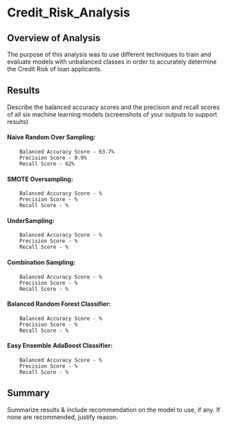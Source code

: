 # Credit_Risk_Analysis

## Overview of Analysis
The purpose of this analysis was to use different techniques to train and evaluate models with unbalanced classes in order to accurately determine the Credit Risk of loan applicants. 

## Results
Describe the balanced accuracy scores and the precision and recall scores of all six machine learning models (screenshots of your outputs to support results)
  #### Naive Random Over Sampling:
        Balanced Accuracy Score - 63.7%     
        Precision Score - 0.9%
        Recall Score - 62%
  
  #### SMOTE Oversampling:        
        Balanced Accuracy Score - %
        Precision Score - %        
        Recall Score - % 
         
  #### UnderSampling:
        Balanced Accuracy Score - %
        Precision Score - %        
        Recall Score - % 
            
  
  #### Combination Sampling:
        Balanced Accuracy Score - %
        Precision Score - %        
        Recall Score - %       
  
  #### Balanced Random Forest Classifier:
        Balanced Accuracy Score - %
        Precision Score - %        
        Recall Score - %           
  
  #### Easy Ensemble AdaBoost Classifier:
        Balanced Accuracy Score - %
        Precision Score - %        
        Recall Score - %            
        

## Summary
Summarize results & include recommendation on the model to use, if any. If none are recommended, justify reason. 
